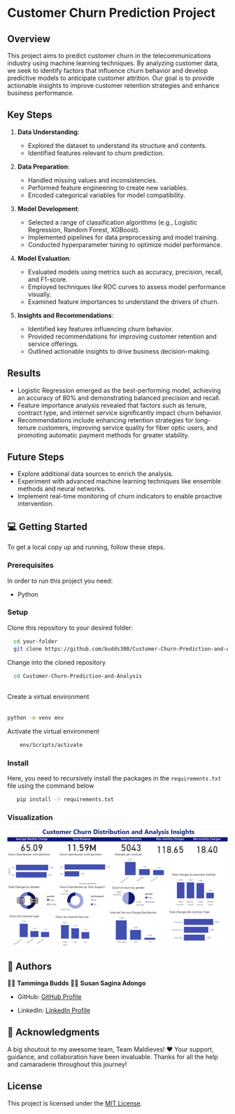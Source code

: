 # Customer Churn Prediction Project

## Overview

This project aims to predict customer churn in the telecommunications industry using machine learning techniques. By analyzing customer data, we seek to identify factors that influence churn behavior and develop predictive models to anticipate customer attrition. Our goal is to provide actionable insights to improve customer retention strategies and enhance business performance.

## Key Steps

1. **Data Understanding**: 
   - Explored the dataset to understand its structure and contents.
   - Identified features relevant to churn prediction.

2. **Data Preparation**:
   - Handled missing values and inconsistencies.
   - Performed feature engineering to create new variables.
   - Encoded categorical variables for model compatibility.

3. **Model Development**:
   - Selected a range of classification algorithms (e.g., Logistic Regression, Random Forest, XGBoost).
   - Implemented pipelines for data preprocessing and model training.
   - Conducted hyperparameter tuning to optimize model performance.

4. **Model Evaluation**:
   - Evaluated models using metrics such as accuracy, precision, recall, and F1-score.
   - Employed techniques like ROC curves to assess model performance visually.
   - Examined feature importances to understand the drivers of churn.

5. **Insights and Recommendations**:
   - Identified key features influencing churn behavior.
   - Provided recommendations for improving customer retention and service offerings.
   - Outlined actionable insights to drive business decision-making.

## Results

- Logistic Regression emerged as the best-performing model, achieving an accuracy of 80% and demonstrating balanced precision and recall.
- Feature importance analysis revealed that factors such as tenure, contract type, and internet service significantly impact churn behavior.
- Recommendations include enhancing retention strategies for long-tenure customers, improving service quality for fiber optic users, and promoting automatic payment methods for greater stability.

## Future Steps

- Explore additional data sources to enrich the analysis.
- Experiment with advanced machine learning techniques like ensemble methods and neural networks.
- Implement real-time monitoring of churn indicators to enable proactive intervention.

## 💻 Getting Started <a name="getting-started"></a>


To get a local copy up and running, follow these steps.

### Prerequisites

In order to run this project you need:

- Python


### Setup

Clone this repository to your desired folder:


```sh
  cd your-folder
  git clone https://github.com/budds300/Customer-Churn-Prediction-and-Analysis
```
Change into the cloned repository

```sh
  cd Customer-Churn-Prediction-and-Analysis
  
```

Create a virtual environment

```sh

python -m venv env

```

Activate the virtual environment

```sh
    env/Scripts/activate
```
### Install

Here, you need to recursively install the packages in the `requirements.txt` file using the command below 

```sh
   pip install -r requirements.txt
```
### Visualization

![alt text](<Screenshots/customer chur dashboard.png>)


## 👥 Authors <a name="authors"></a>

👩‍💻 **Tamminga Budds**
👩‍💻 **Susan Sagina Adongo**

- GitHub: [GitHub Profile](https://github.com/budds300)

- LinkedIn: [LinkedIn Profile](https://www.linkedin.com/in/tamminga-givondo-n/)

## 🙏 Acknowledgments <a name="acknowledgements"></a>

A big shoutout to my awesome team, Team Maldieves! ♥
Your support, guidance, and collaboration have been invaluable. Thanks for all the help and camaraderie throughout this journey!


## License

This project is licensed under the [MIT License](LICENSE).
